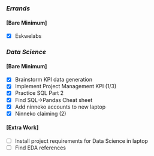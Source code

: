 ### *Errands*
#### [Bare Minimum]
* [x] Eskwelabs

### *Data Science*
#### [Bare Minimum]
* [x] Brainstorm KPI data generation
* [x] Implement Project Management KPI (1/3)
* [x] Practice SQL Part 2
* [x] Find SQL->Pandas Cheat sheet
* [x] Add ninneko accounts to new laptop
* [x] Ninneko claiming (2)

#### [Extra Work]

* [ ] Install project requirements for Data Science in laptop
* [ ] Find EDA references